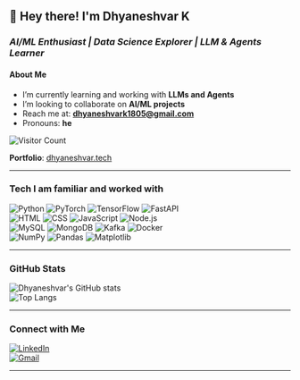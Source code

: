 ## 👋 Hey there! I'm Dhyaneshvar K  

### *AI/ML Enthusiast | Data Science Explorer | LLM & Agents Learner*  

#### About Me  
- I’m currently learning and working with **LLMs and Agents**  
- I’m looking to collaborate on **AI/ML projects**  
- Reach me at: **dhyaneshvark1805@gmail.com**  
- Pronouns: **he**  

![Visitor Count](https://visitor-badge.laobi.icu/badge?page_id=Dhyanesh18.Dhyanesh18)

**Portfolio**: [dhyaneshvar.tech](https://dhyaneshvar.tech)  

---

### Tech I am familiar and worked with  

![Python](https://img.shields.io/badge/-Python-3776AB?logo=python&logoColor=white)
![PyTorch](https://img.shields.io/badge/-PyTorch-EE4C2C?logo=pytorch&logoColor=white)
![TensorFlow](https://img.shields.io/badge/-TensorFlow-FF6F00?logo=tensorflow&logoColor=white)
![FastAPI](https://img.shields.io/badge/-FastAPI-009688?logo=fastapi&logoColor=white)  
![HTML](https://img.shields.io/badge/-HTML5-E34F26?logo=html5&logoColor=white)
![CSS](https://img.shields.io/badge/-CSS3-1572B6?logo=css3&logoColor=white)
![JavaScript](https://img.shields.io/badge/-JavaScript-F7DF1E?logo=javascript&logoColor=black)
![Node.js](https://img.shields.io/badge/-Node.js-339933?logo=node.js&logoColor=white)  
![MySQL](https://img.shields.io/badge/-MySQL-4479A1?logo=mysql&logoColor=white)
![MongoDB](https://img.shields.io/badge/-MongoDB-47A248?logo=mongodb&logoColor=white)
![Kafka](https://img.shields.io/badge/-Kafka-231F20?logo=apachekafka&logoColor=white)
![Docker](https://img.shields.io/badge/-Docker-2496ED?logo=docker&logoColor=white)  
![NumPy](https://img.shields.io/badge/-NumPy-013243?logo=numpy&logoColor=white)
![Pandas](https://img.shields.io/badge/-Pandas-150458?logo=pandas&logoColor=white)
![Matplotlib](https://img.shields.io/badge/-Matplotlib-11557C?logo=plotly&logoColor=white)

---

### GitHub Stats  
![Dhyaneshvar's GitHub stats](https://github-readme-stats.vercel.app/api?username=Dhyanesh18&show_icons=true&theme=tokyonight&hide_rank=true)  
![Top Langs](https://github-readme-stats.vercel.app/api/top-langs/?username=Dhyanesh18&layout=compact&theme=tokyonight)

---

### Connect with Me  
[![LinkedIn](https://img.shields.io/badge/-LinkedIn-0A66C2?logo=linkedin&logoColor=white)](https://www.linkedin.com/in/dhyaneshvar-k)  
[![Gmail](https://img.shields.io/badge/-Gmail-D14836?logo=gmail&logoColor=white)](mailto:dhyaneshvark1805@gmail.com)  

---
